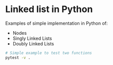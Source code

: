 # Linked list in Python  

Examples of simple implementation in Python of:  

* Nodes
* Singly Linked Lists
* Doubly Linked Lists

```bash
# Simple example to test two functions
pytest -v .
```


